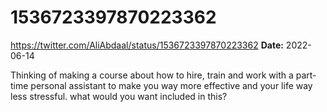 # 1536723397870223362
https://twitter.com/AliAbdaal/status/1536723397870223362
**Date:** 2022-06-14

Thinking of making a course about how to hire, train and work with a part-time personal assistant to make you way more effective and your life way less stressful. what would you want included in this?
